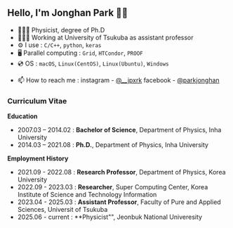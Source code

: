 ## Hello, I'm Jonghan Park 👋🏻

- 👨🏻‍🎓 Physicist, degree of Ph.D
- 👨🏻‍💻 Working at University of Tsukuba as assistant professor
- ⚙️ I use : `C/C++`, `python`, `keras`
- 🖥 Parallel computing : `Grid`, `HTCondor`, `PROOF`
- 💿 OS : `macOS`, `Linux(CentOS)`, `Linux(Ubuntu)`, `Windows`
<!--- - 📖 I’m learning and studying : machine learning (deep learning)--->
- 📫 How to reach me : instagram - [@__jpxrk](https://www.instagram.com/jpxrkxx/) facebook - [@parkjonghan](https://www.facebook.com/parkjonghan/)

### Curriculum Vitae
**Education**
- 2007.03 – 2014.02 : **Bachelor of Science**, Department of Physics, Inha University
- 2014.03 – 2021.08 : **Ph.D.**, Department of Physics, Inha University

**Employment History**
- 2021.09 - 2022.08 : **Research Professor**, Department of Physics, Korea University
- 2022.09 - 2023.03 : **Researcher**, Super Computing Center, Korea Institute of Science and Technology Information
- 2023.04 - 2025.03 : **Assistant Professor**, Faculty of Pure and Applied Sciences, Universit of Tsukuba
- 2025.06 - current : **Physicist"", Jeonbuk National Univeresity

<!---
jpxrk/jpxrk is a ✨ special ✨ repository because its `README.md` (this file) appears on your GitHub profile.
You can click the Preview link to take a look at your changes.
--->

